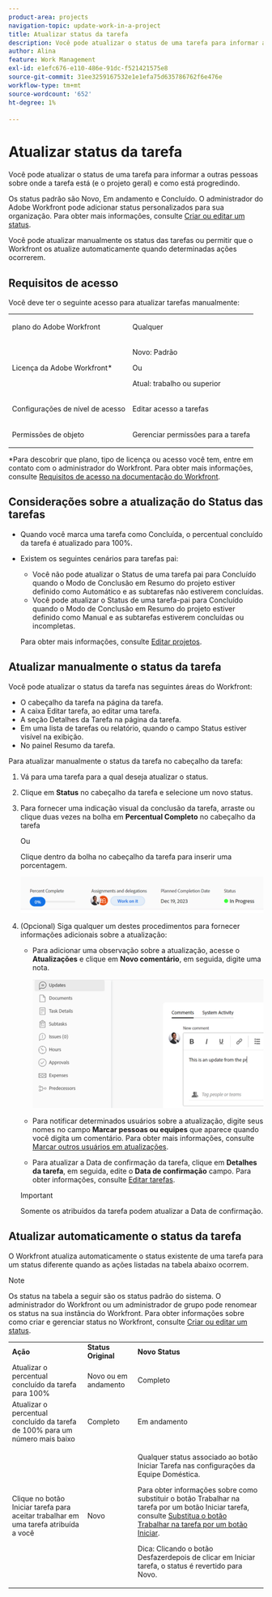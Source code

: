 ```yaml
---
product-area: projects
navigation-topic: update-work-in-a-project
title: Atualizar status da tarefa
description: Você pode atualizar o status de uma tarefa para informar a outras pessoas sobre onde a tarefa está (e o projeto geral) e como está progredindo.
author: Alina
feature: Work Management
exl-id: e1efc676-e110-486e-91dc-f521421575e8
source-git-commit: 31ee3259167532e1e1efa75d635786762f6e476e
workflow-type: tm+mt
source-wordcount: '652'
ht-degree: 1%

---
```


# Atualizar status da tarefa

Você pode atualizar o status de uma tarefa para informar a outras pessoas sobre onde a tarefa está (e o projeto geral) e como está progredindo.

Os status padrão são Novo, Em andamento e Concluído. O administrador do Adobe Workfront pode adicionar status personalizados para sua organização. Para obter mais informações, consulte [Criar ou editar um status](../../../administration-and-setup/customize-workfront/creating-custom-status-and-priority-labels/create-or-edit-a-status.md).

Você pode atualizar manualmente os status das tarefas ou permitir que o Workfront os atualize automaticamente quando determinadas ações ocorrerem.

## Requisitos de acesso

Você deve ter o seguinte acesso para atualizar tarefas manualmente:

<table style="table-layout:auto"> 
 <col> 
 <col> 
 <tbody> 
  <tr> 
   <td role="rowheader">plano do Adobe Workfront</td> 
   <td> <p>Qualquer</p> </td> 
  </tr> 
  <tr> 
   <td role="rowheader">Licença da Adobe Workfront*</td> 
   <td> <p>Novo: Padrão</p> 
   Ou
   <p>Atual: trabalho ou superior</p>
   </td> 
  </tr> 
  <tr> 
   <td role="rowheader">Configurações de nível de acesso</td> 
   <td> <p>Editar acesso a tarefas</p>  </td> 
  </tr> 
  <tr> 
   <td role="rowheader">Permissões de objeto</td> 
   <td> <p>Gerenciar permissões para a tarefa</p> </td> 
  </tr> 
 </tbody> 
</table>

*Para descobrir que plano, tipo de licença ou acesso você tem, entre em contato com o administrador do Workfront. Para obter mais informações, consulte [Requisitos de acesso na documentação do Workfront](/help/quicksilver/administration-and-setup/add-users/access-levels-and-object-permissions/access-level-requirements-in-documentation.md).

## Considerações sobre a atualização do Status das tarefas

* Quando você marca uma tarefa como Concluída, o percentual concluído da tarefa é atualizado para 100%.
* Existem os seguintes cenários para tarefas pai:
   * Você não pode atualizar o Status de uma tarefa pai para Concluído quando o Modo de Conclusão em Resumo do projeto estiver definido como Automático e as subtarefas não estiverem concluídas.
   * Você pode atualizar o Status de uma tarefa-pai para Concluído quando o Modo de Conclusão em Resumo do projeto estiver definido como Manual e as subtarefas estiverem concluídas ou incompletas.

  Para obter mais informações, consulte [Editar projetos](../manage-projects/edit-projects.md).

## Atualizar manualmente o status da tarefa

Você pode atualizar o status da tarefa nas seguintes áreas do Workfront:

* O cabeçalho da tarefa na página da tarefa.
* A caixa Editar tarefa, ao editar uma tarefa.
* A seção Detalhes da Tarefa na página da tarefa.
* Em uma lista de tarefas ou relatório, quando o campo Status estiver visível na exibição.
* No painel Resumo da tarefa.

Para atualizar manualmente o status da tarefa no cabeçalho da tarefa:

1. Vá para uma tarefa para a qual deseja atualizar o status.
1. Clique em **Status** no cabeçalho da tarefa e selecione um novo status.
1. Para fornecer uma indicação visual da conclusão da tarefa, arraste ou clique duas vezes na bolha em **Percentual Completo** no cabeçalho da tarefa

   Ou

   Clique dentro da bolha no cabeçalho da tarefa para inserir uma porcentagem.

   ![](assets/percent-complete-status-widgets-task-header.png)

1. (Opcional) Siga qualquer um destes procedimentos para fornecer informações adicionais sobre a atualização:

   * Para adicionar uma observação sobre a atualização, acesse o **Atualizações** e clique em **Novo comentário**, em seguida, digite uma nota.

     ![](assets/add-update-to-task.png)

   * Para notificar determinados usuários sobre a atualização, digite seus nomes no campo **Marcar pessoas ou equipes** que aparece quando você digita um comentário. Para obter mais informações, consulte [Marcar outros usuários em atualizações](/help/quicksilver/workfront-basics/updating-work-items-and-viewing-updates/tag-others-on-updates.md).
   * Para atualizar a Data de confirmação da tarefa, clique em **Detalhes da tarefa**, em seguida, edite o **Data de confirmação** campo. Para obter informações, consulte [Editar tarefas](/help/quicksilver/manage-work/tasks/manage-tasks/edit-tasks.md).


   >[!IMPORTANT]
   >
   >  Somente os atribuídos da tarefa podem atualizar a Data de confirmação.

<!--old functionality in old commenting: 

1. Go to a task that you are assigned to for which you want to update the status.
1. Click the **Status** field in the task header and select a new status. 
1. (Optional) Do any of the following to provide additional information about the update, then click **Update** or, if the task has the **Complete** status, click **Done:**

   * To add a note about the update, go to the **Updates** area and click **Start a new update**, then type your note.  

   * To notify certain users about the update, type their names in the **Notify** box that appears when you type a note about the update. For more information, see [Tag others on updates](../../../workfront-basics/updating-work-items-and-viewing-updates/tag-others-on-updates.md). 
   * To update the condition of the task, click **Select Condition** to the right of the **Notify** box (these appear when you type a note about the update), then select the condition that best reflects the current condition of the task.
   
   * To update the Commit Date of the task, expand the **Commit Date** drop-down calendar, and select a new Commit Date. 
   * To provide a visual indication of task completion, drag the bubble under Percent Complete or double-click it to enter a percent value.   
     ![](assets/drag-the-progress-bar-350x155.png)-->

## Atualizar automaticamente o status da tarefa

O Workfront atualiza automaticamente o status existente de uma tarefa para um status diferente quando as ações listadas na tabela abaixo ocorrem.

>[!NOTE]
>
>Os status na tabela a seguir são os status padrão do sistema. O administrador do Workfront ou um administrador de grupo pode renomear os status na sua instância do Workfront. Para obter informações sobre como criar e gerenciar status no Workfront, consulte [Criar ou editar um status](../../../administration-and-setup/customize-workfront/creating-custom-status-and-priority-labels/create-or-edit-a-status.md).

<table style="table-layout:auto"> 
 <col> 
 <col> 
 <col> 
 <tbody> 
  <tr> 
   <td><b>Ação</b></td> 
   <td><b>Status Original</b></td> 
   <td><b>Novo Status</b></td> 
  </tr> 
  <tr> 
   <td>Atualizar o percentual concluído da tarefa para 100%</td> 
   <td>Novo ou em andamento</td> 
   <td>Completo</td> 
  </tr> 
  <tr> 
   <td>Atualizar o percentual concluído da tarefa de 100% para um número mais baixo</td> 
   <td>Completo</td> 
   <td>Em andamento</td> 
  </tr> 
  <tr data-mc-conditions=""> 
   <td><span>Clique no botão Iniciar tarefa para aceitar trabalhar em uma tarefa atribuída a você</span> </td> 
   <td><span>Novo</span> </td> 
   <td> <p>Qualquer status associado ao botão Iniciar Tarefa nas configurações da Equipe Doméstica.</p> <p>Para obter informações sobre como substituir o botão Trabalhar na tarefa por um botão Iniciar tarefa, consulte <span href="../../../people-teams-and-groups/create-and-manage-teams/work-on-it-button-to-start-button.md"><a href="../../../people-teams-and-groups/create-and-manage-teams/work-on-it-button-to-start-button.md" class="MCXref xref">Substitua o botão Trabalhar na tarefa por um botão Iniciar</a></span>.</p> <p>Dica: <span>Clicando</span> <span data-mc-conditions="QuicksilverOrClassic.Quicksilver">o botão Desfazer</span>depois de clicar em Iniciar tarefa, o status é revertido para Novo. </p> </td> 
  </tr> 
 </tbody> 
</table>
